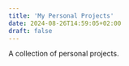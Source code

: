 ```yaml
---
title: 'My Personal Projects'
date: 2024-08-26T14:59:05+02:00
draft: false
---
```


A collection of personal projects.